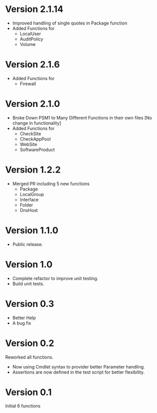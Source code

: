# Version 2.1.14
* Improved handling of single quotes  in Package function
* Added Functions for
  * LocalUser 
  * AuditPolicy
  * Volume

# Version 2.1.6
* Added Functions for 
  * Firewall

# Version 2.1.0
* Broke Down PSM1 to Many Different Functions in their own files [No change in functionality]
* Added Functions for 
  * CheckSite
  * CheckAppPool
  * WebSite
  * SoftwareProduct 
 
  
# Version 1.2.2
* Merged PR including 5 new functions
  * Package
  * LocalGroup
  * Interface
  * Folder
  * DnsHost

# Version 1.1.0
* Public release.

# Version 1.0
* Complete refactor to improve unit testing.
* Build unit tests.

# Version 0.3
* Better Help
* A bug fix

# Version 0.2
Reworked all functions.
 * Now using Cmdlet syntax to provider better Parameter handling.
 * Assertions are now defined in the test script for better flexibility.

# Version 0.1
Initial 6 functions